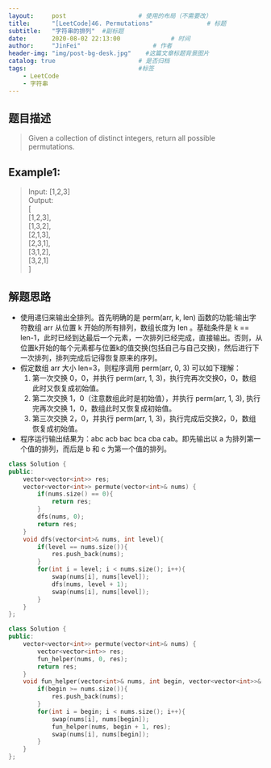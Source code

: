 ```yaml
---
layout:     post                    # 使用的布局（不需要改） 
title:      "[LeetCode]46. Permutations"               # 标题  
subtitle:   "字符串的排列"  #副标题 
date:       2020-08-02 22:13:00              # 时间 
author:     "JinFei"                    # 作者 
header-img: "img/post-bg-desk.jpg"    #这篇文章标题背景图片 
catalog: true                       # 是否归档 
tags:                               #标签     
    - LeetCode 
    - 字符串
---
```


## 题目描述
> Given a collection of distinct integers, return all possible permutations. <br>

## Example1:
 
> Input: [1,2,3] <br>
Output: <br>
[ <br>
  [1,2,3], <br>
  [1,3,2], <br>
  [2,1,3], <br>
  [2,3,1], <br>
  [3,1,2], <br>
  [3,2,1] <br>
] 



## 解题思路
- 使用递归来输出全排列。首先明确的是 perm(arr, k, len) 函数的功能:输出字符数组 arr 从位置 k 开始的所有排列，数组长度为 len 。基础条件是 k == len-1，此时已经到达最后一个元素，一次排列已经完成，直接输出。否则，从位置k开始的每个元素都与位置k的值交换(包括自己与自己交换)，然后进行下一次排列，排列完成后记得恢复原来的序列。
- 假定数组 arr 大小 len=3，则程序调用 perm(arr, 0, 3) 可以如下理解： 
  1. 第一次交换 0，0，并执行 perm(arr, 1, 3)，执行完再次交换0，0，数组此时又恢复成初始值。 
  2. 第二次交换 1，0（注意数组此时是初始值），并执行 perm(arr, 1, 3), 执行完再次交换 1，0，数组此时又恢复成初始值。 
  3. 第三次交换 2，0，并执行 perm(arr, 1, 3)，执行完成后交换2，0，数组恢复成初始值。
- 程序运行输出结果为：abc acb bac bca cba cab。即先输出以 a 为排列第一个值的排列，而后是 b 和 c 为第一个值的排列。 <br>

```C++
class Solution {
public:
    vector<vector<int>> res;
    vector<vector<int>> permute(vector<int>& nums) {
        if(nums.size() == 0){
            return res;
        }
        dfs(nums, 0);
        return res;
    }
    void dfs(vector<int>& nums, int level){
        if(level == nums.size()){
            res.push_back(nums);
        }
        for(int i = level; i < nums.size(); i++){
            swap(nums[i], nums[level]);
            dfs(nums, level + 1);
            swap(nums[i], nums[level]);
        }
    }
};
```

```C++
class Solution {
public:
    vector<vector<int>> permute(vector<int>& nums) {
        vector<vector<int>> res;
        fun_helper(nums, 0, res);
        return res;
    }
    void fun_helper(vector<int>& nums, int begin, vector<vector<int>>& res){
        if(begin >= nums.size()){
            res.push_back(nums);
        }
        for(int i = begin; i < nums.size(); i++){
            swap(nums[i], nums[begin]);
            fun_helper(nums, begin + 1, res);
            swap(nums[i], nums[begin]);
        }
    }
};
```
